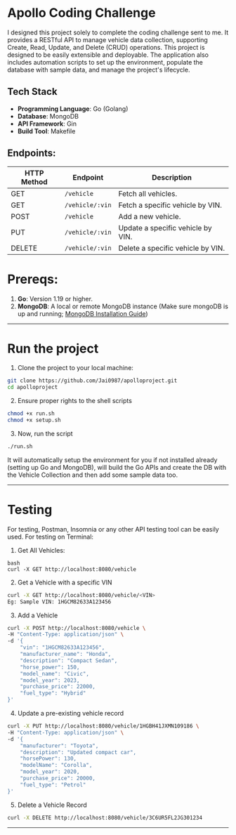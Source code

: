 # Apollo Coding Challenge
I designed this project solely to complete the coding challenge sent to me. It provides a RESTful API to manage vehicle data collection, supporting Create, Read, Update, and Delete (CRUD) operations. This project is designed to be easily extensible and deployable.  The application also includes automation scripts to set up the environment, populate the database with sample data, and manage the project's lifecycle.

## **Tech Stack**
- **Programming Language**: Go (Golang)
- **Database**: MongoDB
- **API Framework**: Gin
- **Build Tool**: Makefile

## Endpoints:

| HTTP Method | Endpoint                     | Description                            |
|-------------|------------------------------|----------------------------------------|
| GET         | `/vehicle`                   | Fetch all vehicles.                   |
| GET         | `/vehicle/:vin`              | Fetch a specific vehicle by VIN.      |
| POST        | `/vehicle`                   | Add a new vehicle.                    |
| PUT         | `/vehicle/:vin`              | Update a specific vehicle by VIN.     |
| DELETE      | `/vehicle/:vin`              | Delete a specific vehicle by VIN.     |

# Prereqs:
1. **Go**: Version 1.19 or higher.
2. **MongoDB**: A local or remote MongoDB instance (Make sure mongoDB is up and running; [MongoDB Installation Guide](https://www.mongodb.com/docs/manual/administration/install-community/#std-label-install-mdb-community-edition))

---

# Run the project

1. Clone the project to your local machine:
  ```bash
  git clone https://github.com/Jai0987/apolloproject.git
  cd apolloproject
  ```

2. Ensure proper rights to the shell scripts
  ```bash
  chmod +x run.sh
  chmod +x setup.sh
  ```

3. Now, run the script

```bash
./run.sh
```

It will automatically setup the environment for you if not installed already (setting up Go and MongoDB), will build the Go APIs and create the DB with the Vehicle Collection and then add some sample data too.

---

# Testing

For testing, Postman, Insomnia or any other API testing tool can be easily used.
For testing on Terminal:

1. Get All Vehicles:
```
bash
curl -X GET http://localhost:8080/vehicle
```

2. Get a Vehicle with a specific VIN
```bash
curl -X GET http://localhost:8080/vehicle/<VIN>
Eg: Sample VIN: 1HGCM82633A123456
```

3. Add a Vehicle
```bash
curl -X POST http://localhost:8080/vehicle \
-H "Content-Type: application/json" \
-d '{
    "vin": "1HGCM82633A123456",
    "manufacturer_name": "Honda",
    "description": "Compact Sedan",
    "horse_power": 150,
    "model_name": "Civic",
    "model_year": 2023,
    "purchase_price": 22000,
    "fuel_type": "Hybrid"
}'
```

4. Update a pre-existing vehicle record
```bash
curl -X PUT http://localhost:8080/vehicle/1HGBH41JXMN109186 \
-H "Content-Type: application/json" \
-d '{
    "manufacturer": "Toyota",
    "description": "Updated compact car",
    "horsePower": 130,
    "modelName": "Corolla",
    "model_year": 2020,
    "purchase_price": 20000,
    "fuel_type": "Petrol"
}'
```

5. Delete a Vehicle Record
```bash
curl -X DELETE http://localhost:8080/vehicle/3C6UR5FL2JG301234
```

---

##
